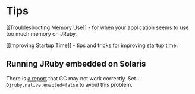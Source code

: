 # Tips

[[Troubleshooting Memory Use]] - for when your application seems to use too much memory on JRuby.

[[Improving Startup Time]] - tips and tricks for improving startup time.

## Running JRuby embedded on Solaris
There is [a report](http://bugs.jruby.org/6090) that GC may not work correctly. Set `-Djruby.native.enabled=false` to avoid this problem.